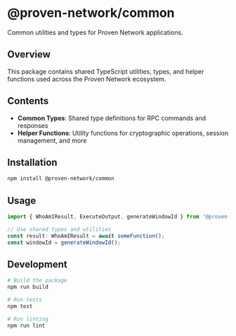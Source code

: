 # @proven-network/common

Common utilities and types for Proven Network applications.

## Overview

This package contains shared TypeScript utilities, types, and helper functions used across the Proven Network ecosystem.

## Contents

- **Common Types**: Shared type definitions for RPC commands and responses
- **Helper Functions**: Utility functions for cryptographic operations, session management, and more

## Installation

```bash
npm install @proven-network/common
```

## Usage

```typescript
import { WhoAmIResult, ExecuteOutput, generateWindowId } from '@proven-network/common';

// Use shared types and utilities
const result: WhoAmIResult = await someFunction();
const windowId = generateWindowId();
```

## Development

```bash
# Build the package
npm run build

# Run tests
npm test

# Run linting
npm run lint
```
